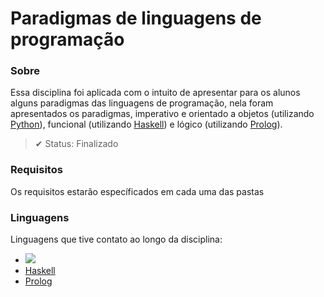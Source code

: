 # Paradigmas de linguagens de programação

### Sobre
Essa disciplina foi aplicada com o intuito de apresentar para os alunos alguns paradigmas das linguagens de programação, nela foram apresentados os paradigmas, imperativo e orientado a objetos (utilizando [Python](https://www.python.org/doc/)), funcional (utilizando [Haskell](https://www.haskell.org/documentation/)) e lógico (utilizando [Prolog](https://www.swi-prolog.org/pldoc/index.html)).

> ✔ Status: Finalizado

### Requisitos

Os requisitos estarão específicados em cada uma das pastas

### Linguagens
Linguagens que tive contato ao longo da disciplina:
<ul>
  <li>
    <a href="https://docs.python.org/pt-br/3/tutorial/">
      <img src="https://img.shields.io/badge/Python-3776AB?style=for-the-badge&logo=python&logoColor=white">
    </a>
  </li>
  <li>
    <a href="https://www.haskell.org/documentation/">
      Haskell
    </a>
  </li>
  <li>
    <a href="https://www.swi-prolog.org/pldoc/index.html">
      Prolog
    </a>
  </li>
</ul>

